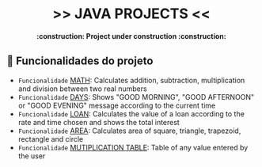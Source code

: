 <h1 align="center"> >> JAVA PROJECTS << </h1>

<h4 align="center"> 
    :construction:  Project under construction  :construction:
</h4>

## :hammer: Funcionalidades do projeto

- `Funcionalidade` [MATH](https://github.com/BiancaFr/JAVA-DIO/blob/main/src/math.java): Calculates addition, subtraction, multiplication and division between two real numbers
- `Funcionalidade` [DAYS](https://github.com/BiancaFr/JAVA-DIO/blob/main/src/days.java): Shows "GOOD MORNING", "GOOD AFTERNOON" or "GOOD EVENING" message according to the current time
- `Funcionalidade` [LOAN](https://github.com/BiancaFr/JAVA-DIO/blob/main/src/loan.java): Calculates the value of a loan according to the rate and time chosen and shows the total interest
- `Funcionalidade` [AREA](https://github.com/BiancaFr/JAVA-DIO/blob/main/src/area.java): Calculates area of square, triangle, trapezoid, rectangle and circle
- `Funcionalidade` [MUTIPLICATION TABLE](https://github.com/BiancaFr/JAVA-DIO/blob/main/src/multiplicationTable.java): Table of any value entered by the user
